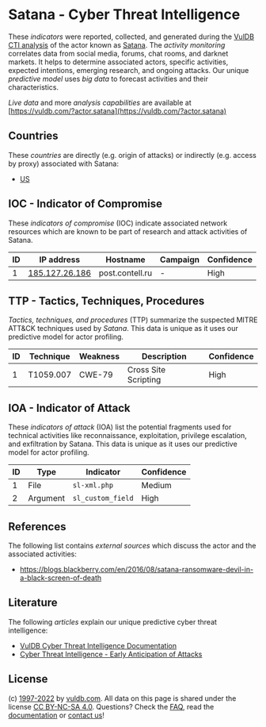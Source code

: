 # Satana - Cyber Threat Intelligence

These _indicators_ were reported, collected, and generated during the [VulDB CTI analysis](https://vuldb.com/?kb.cti) of the actor known as [Satana](https://vuldb.com/?actor.satana). The _activity monitoring_ correlates data from social media, forums, chat rooms, and darknet markets. It helps to determine associated actors, specific activities, expected intentions, emerging research, and ongoing attacks. Our unique _predictive model_ uses _big data_ to forecast activities and their characteristics.

_Live data_ and more _analysis capabilities_ are available at [https://vuldb.com/?actor.satana](https://vuldb.com/?actor.satana)

## Countries

These _countries_ are directly (e.g. origin of attacks) or indirectly (e.g. access by proxy) associated with Satana:

* [US](https://vuldb.com/?country.us)

## IOC - Indicator of Compromise

These _indicators of compromise_ (IOC) indicate associated network resources which are known to be part of research and attack activities of Satana.

ID | IP address | Hostname | Campaign | Confidence
-- | ---------- | -------- | -------- | ----------
1 | [185.127.26.186](https://vuldb.com/?ip.185.127.26.186) | post.contell.ru | - | High

## TTP - Tactics, Techniques, Procedures

_Tactics, techniques, and procedures_ (TTP) summarize the suspected MITRE ATT&CK techniques used by _Satana_. This data is unique as it uses our predictive model for actor profiling.

ID | Technique | Weakness | Description | Confidence
-- | --------- | -------- | ----------- | ----------
1 | T1059.007 | CWE-79 | Cross Site Scripting | High

## IOA - Indicator of Attack

These _indicators of attack_ (IOA) list the potential fragments used for technical activities like reconnaissance, exploitation, privilege escalation, and exfiltration by Satana. This data is unique as it uses our predictive model for actor profiling.

ID | Type | Indicator | Confidence
-- | ---- | --------- | ----------
1 | File | `sl-xml.php` | Medium
2 | Argument | `sl_custom_field` | High

## References

The following list contains _external sources_ which discuss the actor and the associated activities:

* https://blogs.blackberry.com/en/2016/08/satana-ransomware-devil-in-a-black-screen-of-death

## Literature

The following _articles_ explain our unique predictive cyber threat intelligence:

* [VulDB Cyber Threat Intelligence Documentation](https://vuldb.com/?kb.cti)
* [Cyber Threat Intelligence - Early Anticipation of Attacks](https://www.scip.ch/en/?labs.20201022)

## License

(c) [1997-2022](https://vuldb.com/?kb.changelog) by [vuldb.com](https://vuldb.com/?kb.about). All data on this page is shared under the license [CC BY-NC-SA 4.0](https://creativecommons.org/licenses/by-nc-sa/4.0/). Questions? Check the [FAQ](https://vuldb.com/?kb.faq), read the [documentation](https://vuldb.com/?kb) or [contact us](https://vuldb.com/?contact)!
